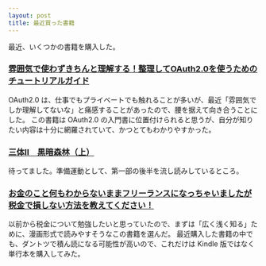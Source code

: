 ```yaml
---
layout: post
title: 最近買った書籍
---
```


最近、いくつかの書籍を購入した。

### [雰囲気で使わずきちんと理解する！整理してOAuth2.0を使うためのチュートリアルガイド](https://www.amazon.co.jp/dp/B07XT8H2YG/ref=docs-os-doi_0)

OAuth2.0 は、仕事でもプライベートでも触れることが多いが、最近「雰囲気でしか理解してないな」と痛感することがあったので、腰を据えて向き合うことにした。
この書籍は OAuth2.0 の入門書に位置付けられると思うが、自分が知りたい内容は十分に網羅されていて、かつとてもわかりやすかった。

### [三体Ⅱ　黒暗森林（上）](https://www.amazon.co.jp/gp/product/B089M77R61/ref=ppx_yo_dt_b_d_asin_title_o02?ie=UTF8&psc=1)

待ってました。準備運動として、第一部の後半を流し読みしているところ。

### [お金のこと何もわからないままフリーランスになっちゃいましたが税金で損しない方法を教えてください！](https://www.amazon.co.jp/dp/B07JYDCR4T/ref=dp-kindle-redirect?_encoding=UTF8&btkr=1)

以前から税金について勉強したいと思っていたので、まずは「広く浅く知る」ために、漫画形式で読みやすそうなこの書籍を選んだ。
最近購入した書籍の中でも、ダントツで積ん読になる可能性が高いので、これだけは Kindle 版ではなく単行本を購入してみた。
